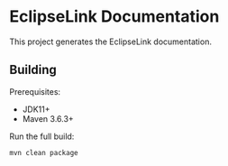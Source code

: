 EclipseLink Documentation
=================================

This project generates the EclipseLink documentation.

Building
--------

Prerequisites:

* JDK11+
* Maven 3.6.3+

Run the full build:

`mvn clean package`
